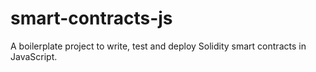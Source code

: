 # smart-contracts-js
A boilerplate project to write, test and deploy Solidity smart contracts in JavaScript.
